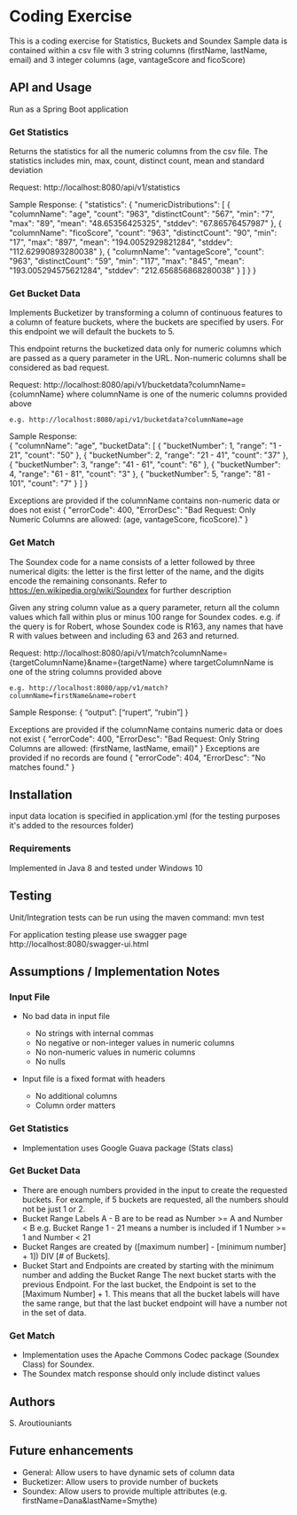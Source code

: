 # Coding Exercise
This is a coding exercise for Statistics, Buckets and Soundex
Sample data is contained within a csv file with 3 string columns (firstName, lastName, email) and 3 integer columns (age, vantageScore and ficoScore)

## API and Usage
Run as a Spring Boot application

### Get Statistics
Returns the statistics for all the numeric columns from the csv file. The statistics includes min, max, count, distinct count, mean and standard deviation

Request: http://localhost:8080/api/v1/statistics

Sample Response:
{
	"statistics": {
		"numericDistributions": [
		{
			"columnName": "age",
			"count": "963",
			"distinctCount": "567",
			"min": "7",
			"max": "89",
			"mean": "48.65356425325",
			"stddev": "67.86576457987"
		},
		{
			"columnName": "ficoScore",
			"count": "963",
			"distinctCount": "90",
			"min": "17",
			"max": "897",
			"mean": "194.0052929821284",
			"stddev": "112.62990893280038"
		},
		{
			"columnName": "vantageScore",
			"count": "963",
			"distinctCount": "59",
			"min": "117",
			"max": "845",
			"mean": "193.005294575621284",
			"stddev": "212.656856868280038"
		}
		]
	}
}

### Get Bucket Data
Implements Bucketizer by transforming a column of continuous features to a column of feature buckets, where the buckets are specified by users. For this endpoint we will default the buckets to 5. 

This endpoint returns the bucketized data only for numeric columns which are passed as a query parameter in the URL. Non-numeric columns shall be considered as bad request.

Request: http://localhost:8080/api/v1/bucketdata?columnName={columnName} where columnName is one of the numeric columns provided above 

	e.g. http://localhost:8080/api/v1/bucketdata?columnName=age
	
Sample Response:	
{
	"columnName": "age",
	"bucketData": [
		{
		"bucketNumber": 1,
		"range": "1 - 21",
		"count": "50"
		},
		{
		"bucketNumber": 2,
		"range": "21 - 41",
		"count": "37"
		},
		{
		"bucketNumber": 3,
		"range": "41 - 61",
		"count": "6"
		},
		{
		"bucketNumber": 4,
		"range": "61 - 81",
		"count": "3"
		},
		{
		"bucketNumber": 5,
		"range": "81 - 101",
		"count": "7"
		}
	]
}

Exceptions are provided if the columnName contains non-numeric data or does not exist
{
	"errorCode": 400,
	"ErrorDesc": "Bad Request: Only Numeric Columns are allowed: (age, vantageScore, ficoScore)."
}

### Get Match
The Soundex code for a name consists of a letter followed by three numerical digits: the letter is the first letter of the name, and the digits encode the remaining consonants. Refer to https://en.wikipedia.org/wiki/Soundex for further description 

Given any string column value as a query parameter, return all the column values which fall within plus or minus 100 range for Soundex codes.
e.g. if the query is for Robert, whose Soundex code is R163, any names that have R with values between and including 63 and 263 and returned.

Request: http://localhost:8080/api/v1/match?columnName={targetColumnName}&name={targetName} where targetColumnName is one of the string columns provided above 

	e.g. http://localhost:8080/app/v1/match?columnName=firstName&name=robert
	
Sample Response:
{
	“output”: [“rupert”, “rubin”]
}

Exceptions are provided if the columnName contains numeric data or does not exist
{
	"errorCode": 400,
	"ErrorDesc": "Bad Request: Only String Columns are allowed: (firstName, lastName, email)"
}
Exceptions are provided if no records are found
{
	"errorCode": 404,
	"ErrorDesc": "No matches found."
}

## Installation
input data location is specified in application.yml (for the testing purposes it's added to the resources folder)

### Requirements
Implemented in Java 8 and tested under Windows 10

## Testing
Unit/Integration tests can be run using the maven command: mvn test

For application testing please use swagger page  http://localhost:8080/swagger-ui.html

## Assumptions / Implementation Notes
### Input File
- No bad data in input file 
	- No strings with internal commas
	- No negative or non-integer values in numeric columns
	- No non-numeric values in numeric columns
	- No nulls
	
- Input file is a fixed format with headers
	- No additional columns
	- Column order matters

### Get Statistics
- Implementation uses Google Guava package (Stats class)

### Get Bucket Data
- There are enough numbers provided in the input to create the requested buckets.
  For example, if 5 buckets are requested, all the numbers should not be just 1 or 2. 
- Bucket Range Labels A - B are to be read as Number >= A and Number < B
  e.g. Bucket Range 1 - 21 means a number is included if 1 Number >= 1 and Number < 21
- Bucket Ranges are created by ([maximum number] - [minimum number] + 1]) DIV [# of Buckets].
- Bucket Start and Endpoints are created by starting with the minimum number and adding the Bucket Range
  The next bucket starts with the previous Endpoint. 
  For the last bucket, the Endpoint is set to the [Maximum Number] + 1. This means that 
  all the bucket labels will have the same range, but that the last bucket endpoint will
  have a number not in the set of data.
	
### Get Match 
- Implementation uses the Apache Commons Codec package (Soundex Class) for Soundex.
- The Soundex match response should only include distinct values
  
## Authors
S. Aroutiouniants

## Future enhancements
* General:	Allow users to have dynamic sets of column data
* Bucketizer: Allow users to provide number of buckets
* Soundex:	Allow users to provide multiple attributes (e.g. firstName=Dana&lastName=Smythe)

